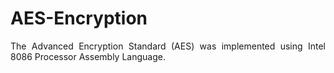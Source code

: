 # AES-Encryption
<p align= "justify">
The Advanced Encryption Standard (AES) was implemented using Intel 8086 Processor Assembly Language.
</p>